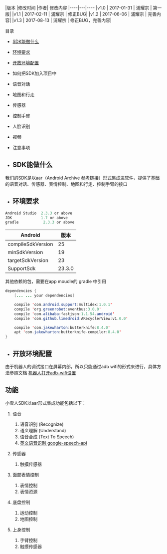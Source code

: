 |版本	|修改时间	|作者|	修改内容
|----|---|----
|v1.0 |    2017-01-31 |    浦耀宗 |    第一版|
|v1.1    | 2017-02-11  |   浦耀宗  |   修正BUG|
|v1.2    | 2017-06-06    | 浦耀宗  |   完善内容|
|v1.3    | 2017-08-13    | 浦耀宗  |   修正BUG，完善内容|


目录
- [SDK能做什么](#SDK能做什么)
- [环境要求](#环境要求)
- [开放环境配置](#开放环境配置)
- 如何把SDK加入项目中
- 语音对话
- 地图和行走
- 传感器
- 控制手臂
- 人脸识别
- 视频
- 注意事项
 


-	## SDK能做什么
我们的SDK是以aar（Android Archive [参考链接](https://developer.android.com/studio/projects/android-library.html#aar-contents)）形式集成进软件，提供了基础的语音对话、传感器、表情控制、地图和行走、控制手臂的接口


-	## 环境要求

```java
Android Studio 	2.3.3 or above
JDK				1.7 or above
gradle			 2.3.3 or above
```


| Android			|版本|
|--|--
|compileSdkVersion	|25|
|minSdkVersion    	| 19|
|targetSdkVersion 	|23|
|SupportSdk			|23.3.0|


其他依赖的包，需要在app moudle的 gradle 中引用

```java
dependencies {
	[... ... your dependencies]

	compile 'com.android.support:multidex:1.0.1'
	compile 'org.greenrobot:eventbus:3.0.0'	
	compile 'com.alibaba:fastjson:1.1.54.android'
	compile 'com.github.limedroid:ARecyclerView:v1.0.0'

	compile 'com.jakewharton:butterknife:8.4.0'
	apt 'com.jakewharton:butterknife-compiler:8.4.0'
}
```



-	## 开放环境配置
由于机器人的调试接口在屏幕内部，所以只能通过adb wifi的形式来进行，具体方法参照文档
[机器人打开adb-wifi设置]()




## 功能

小雪人SDK以aar形式集成功能包括以下：

1. 语音
    1.  语音识别 (Recognize) 
    2.  语义理解 (Understand)
    3.  语音合成 (Text To Speech)
    4.  [英文语音识别 google-speech-api](https://github.com/ppdayz/snowbot_i18n/tree/master/app/src/main/java/com/csjbot/snowbot/services/google_speech)
    
2. 传感器
    1.  触摸传感器
3. 面部表情控制
    1.  表情控制
    2.  表情资源 
4. 底盘控制
    1.  运动控制
    2.  地图控制
5. 上身控制
    1.  手臂控制
    2.  触摸传感器
